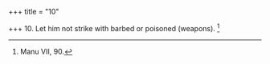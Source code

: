 +++
title = "10"

+++
10. Let him not strike with barbed or poisoned (weapons). [^10] 


[^10]:  Manu VII, 90.
